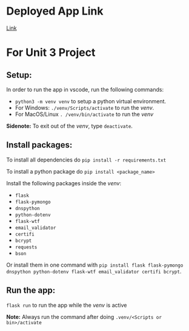 # Deployed App Link
[Link](https://populus-designs.herokuapp.com/)

# For Unit 3 Project
## Setup: 
In order to run the app in vscode, run the following commands:
- ``python3 -m venv venv`` to setup a python virtual environment.
- For Windows: ``./venv/Scripts/activate`` to run the *venv*.
- For MacOS/Linux ``. /venv/bin/activate`` to run the *venv*

**Sidenote:** To exit out of the *venv*, type ``deactivate``. 
## Install packages:
To install all dependencies do ``pip install -r requirements.txt``

To install a python package do ``pip install <package_name>``

Install the following packages inside the *venv*:
- ``flask``
- ``flask-pymongo``
- ``dnspython``
- ``python-dotenv``
- ``flask-wtf``
- ``email_validator``
- ``certifi``
- ``bcrypt``
- ``requests``
- ``bson``

Or install them in one command with ``pip install flask flask-pymongo dnspython python-dotenv flask-wtf email_validator certifi bcrypt``.

## Run the app:
``flask run`` to run the app while the *venv* is active

**Note:** Always run the command after doing ``.venv/<Scripts or bin>/activate``
